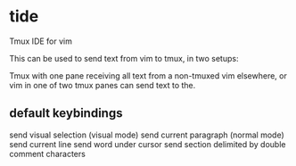 # tide

Tmux IDE for vim

This can be used to send text from vim to tmux, in two setups:

Tmux with one pane receiving all text from a non-tmuxed vim elsewhere, or
vim in one of two tmux panes can send text to the.

## default keybindings

<F9> send visual selection (visual mode)
<F9> send current paragraph (normal mode)
<F8> send current line
<F7> send word under cursor
<F4> send section delimited by double comment characters
